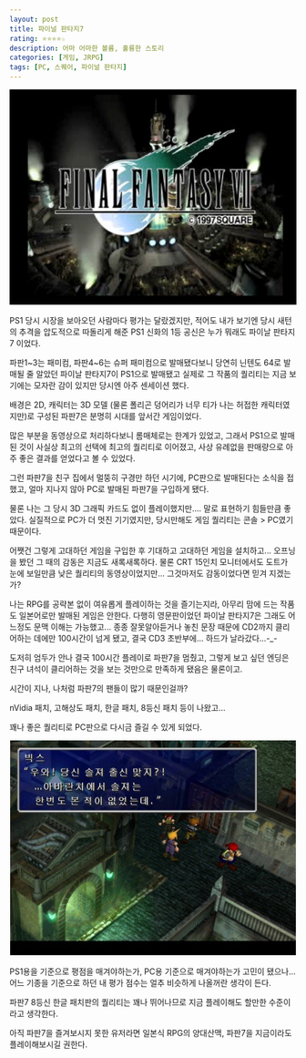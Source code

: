 ```yaml
---
layout: post
title: 파이널 판타지7
rating: ⭐️⭐️⭐️⭐️☆
description: 어마 어마한 볼륨, 훌륭한 스토리
categories: [게임, JRPG]
tags: [PC, 스퀘어, 파이널 판타지]
---
```


![FF7](../../img/2013/ff7_01.jpg)

PS1 당시 시장을 보아오던 사람마다 평가는 달랐겠지만, 적어도 내가 보기엔 당시 새턴의 추격을 압도적으로 따돌리게 해준 PS1 신화의 1등 공신은 누가 뭐래도 파이날 판타지7 이었다.

파판1~3는 패미컴, 파판4~6는 슈퍼 패미컴으로 발매됐다보니 당연히 닌텐도 64로 발매될 줄 알았던 파이날 판타지7이 PS1으로 발매됐고 실제로 그 작품의 퀄리티는 지금 보기에는 모자란 감이 있지만 당시엔 아주 센세이션 했다.

배경은 2D, 캐릭터는 3D 모델 (물론 폴리곤 덩어리가 너무 티가 나는 허접한 캐릭터였지만)로 구성된 파판7은 분명히 시대를 앞서간 게임이었다.

많은 부분을 동영상으로 처리하다보니 롬매체로는 한계가 있었고, 그래서 PS1으로 발매된 것이 사실상 최고의 선택에 최고의 퀄리티로 이어졌고, 사상 유례없을 판매량으로 아주 좋은 결과를 얻었다고 볼 수 있었다.

그런 파판7을 친구 집에서 멀뚱히 구경만 하던 시기에, PC판으로 발매된다는 소식을 접했고, 얼마 지나지 않아 PC로 발매된 파판7을 구입하게 됐다.

물론 나는 그 당시 3D 그래픽 카드도 없이 플레이했지만.... 말로 표현하기 힘들만큼 좋았다. 실질적으로 PC가 더 멋진 기기였지만, 당시만해도 게임 퀄리티는 콘솔 > PC였기 때문이다.

어쨋건 그렇게 고대하던 게임을 구입한 후 기대하고 고대하던 게임을 설치하고... 오프닝을 봤던 그 때의 감동은 지금도 새록새록하다. 물론 CRT 15인치 모니터에서도 도트가 눈에 보일만큼 낮은 퀄리티의 동영상이었지만... 그것마저도 감동이었다면 믿겨 지겠는가?

나는 RPG를 공략본 없이 여유롭게 플레이하는 것을 즐기는지라, 아무리 맘에 드는 작품도 일본어로만 발매된 게임은 안한다. 다행히 영문판이었던 파이날 판타지7은 그래도 어느정도 문맥 이해는 가능했고... 종종 잘못알아듣거나 놓친 문장 때문에 CD2까지 클리어하는 데에만 100시간이 넘게 됐고, 결국 CD3 초반부에... 하드가 날라갔다...-_-

도저히 엄두가 안나 결국 100시간 플레이로 파판7을 멈췄고, 그렇게 보고 싶던 엔딩은 친구 녀석이 클리어하는 것을 보는 것만으로 만족하게 됐음은 물론이고.

시간이 지나, 나처럼 파판7의 팬들이 많기 때문인걸까?

nVidia 패치, 고해상도 패치, 한글 패치, 8등신 패치 등이 나왔고...

꽤나 좋은 퀄리티로 PC판으로 다시금 즐길 수 있게 되었다.

![FF7](../../img/2013/ff7_02.jpg)

PS1용을 기준으로 평점을 매겨야하는가, PC용 기준으로 매겨야하는가 고민이 됐으나... 어느 기종을 기준으로 하던 내 평가 점수는 얼추 비슷하게 나올꺼란 생각이 든다.

파판7 8등신 한글 패치판의 퀄리티는 꽤나 뛰어나므로 지금 플레이해도 할만한 수준이라고 생각한다.

아직 파판7을 즐겨보시지 못한 유저라면 일본식 RPG의 양대산맥, 파판7을 지금이라도 플레이해보시길 권한다.